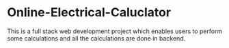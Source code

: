 # Online-Electrical-Caluclator
This is a full stack web development project which enables users to perform some calculations and all the calculations are done in backend.
